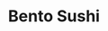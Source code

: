 ---
layout: place
title: "Bento Sushi"
permalink: /maryland/oxon-hill/bento-sushi.html
stateAbbr: MD
stateName: Maryland
cityName: Oxon Hill
seo:
  name: "Bento Sushi"
  type: Restaurant
  links: null
description: "Bento Sushi serves delicious sushi in Oxon Hill, Maryland. Try fresh Japanese dishes for a great dining experience. Available for takeout, delivery, lunch, and dinner."
place_id: ChIJWz04k3iwt4kRhwF05RQ32lA
photos:
  - name: >-
      places/ChIJWz04k3iwt4kRhwF05RQ32lA/photos/AeeoHcIguH7PEmg6jI208_rgZGecrFw7oxZ_aFp8SsJ9Eir34fu2JhEoaElmX8nQtjdE9WNeUrpOUjaRKCMcyvHWTXNl7LdXJEtxL3iA3xV3Gbj3saaARAmWEyulZ7Kknq6o2I0BAv5oeW4_kPJ6cjL3aT_r8PilfQneUSEvsVIqZmG621KE4m5Ncj4QNegUrqDGTKQ_z3RCMdfnphht8GWvxa4TTKedtx_BeAx5yc_vo-xCI8EDREBYiGDCxNmqSvBlbBTWalLLl0bg8QHSkAM9NvLv08V9UVEd_Git0q37QSmAFikmdwWFk4l_pkxD0DBFSKBOJ6iRwL6y8a6HsSczK6aBgKHqHh5fWsOObfTr1WLleCTM-AE8VEiKNGsDIcc3FFFOiqpMdJMPaWEPQHYXLjDXZzheNmbzbsGwBa9DSjHz2TM
    widthPx: 4608
    heightPx: 3456
    authorAttributions:
      - displayName: Joseph
        uri: https://maps.google.com/maps/contrib/115481102779579419248
        photoUri: >-
          https://lh3.googleusercontent.com/a-/ALV-UjXEi8J4wW7i8NCMbkmyRVbGIghT6nK-FRj_hjs0UVMHh0sYBI9DQw=s100-p-k-no-mo
    flagContentUri: >-
      https://www.google.com/local/imagery/report/?cb_client=maps_api_places.places_api&image_key=!1e10!2sCIHM0ogKEICAgIDk16nO2wE&hl=en-US
    googleMapsUri: >-
      https://www.google.com/maps/place//data=!3m4!1e2!3m2!1sCIHM0ogKEICAgIDk16nO2wE!2e10!4m2!3m1!1s0x89b7b07893383d5b:0x50da3714e5740187
  - name: >-
      places/ChIJWz04k3iwt4kRhwF05RQ32lA/photos/AeeoHcKdrAE7Kvo_qoVN-uKyWQkT9kmw3zunlX3Hrg0MLqUft3FKfgnOJLP3K0EnhDgnafBFxLXAI7sLmQpg4QaCy4R1oRCKY71YuUIOUprtfo69SbwsDsc0NCwbtknrl1o0KzAMaDzL1oXwbW0xRcBesgcyeycV3RMrYeD4D88zUpoBQcn3P6dZDY_hTkf1mhg4jgYnu2TykqaCZ8rw8ZNSL8PBfkG68tWQ9a-6bdXBSeJVPz3wD36imPqJPPm1Zm-TdCcSYbDUCZEu2uJ85UjoKU5p34I4ofFRt7QdeJgdTrnDYGUqxM59sbQ6S0ES-ne3O_YLSKgsiPnf_586uUKzAyY_khph9bWH3J94adqtSBWIc4TP3FpLgncR_ShkcPJicAncYSZFKpYQKRHC6rDqMWTIPbI8zBNL0rcjLuIt8EvknstJ
    widthPx: 4032
    heightPx: 3024
    authorAttributions:
      - displayName: Vivian Leslie
        uri: https://maps.google.com/maps/contrib/101692982376718991951
        photoUri: >-
          https://lh3.googleusercontent.com/a-/ALV-UjX7lfruIZ8MqME7ppaEKtbtKogAWJ6Ell5qjinv7DK6PzLaiK0EXA=s100-p-k-no-mo
    flagContentUri: >-
      https://www.google.com/local/imagery/report/?cb_client=maps_api_places.places_api&image_key=!1e10!2sCIHM0ogKEICAgIC48uHFwQE&hl=en-US
    googleMapsUri: >-
      https://www.google.com/maps/place//data=!3m4!1e2!3m2!1sCIHM0ogKEICAgIC48uHFwQE!2e10!4m2!3m1!1s0x89b7b07893383d5b:0x50da3714e5740187
  - name: >-
      places/ChIJWz04k3iwt4kRhwF05RQ32lA/photos/AeeoHcIKtr9DYG-dYPINs7S2_HkCnlM59NRK-wuO3QzOexJr_NYeimBx3AG7K1NNEmUH8-_Zegx6Pf724I2D6C7r3xpIjzroNv4O2blqvp2IEBvD0UWIi3vWLne7uG7WZjLgRTB0LxjpBmJpGOXyP3QDSq0b5qghQzlulpTBNIdYvXc0J2IfADkc7X7R2ws1_UALew_hzRx0znedVCcZpQi3NfPgONQ8HKi7QVBq8KVGAc8ct7_YdmBaUSgtXlA4UfJZfYsR6OobvyrPbl7K3fbdfumR9xi76W5P6ZAZv-81-dxUhROV09oTp2hMx5apy4RRXkRTVtaDYDCVXm2reTJu6aEAgJVLdLtDhqcMfQY0Fhx5M6SVFL3IfvxAPVzdkzHuT47l8t1otWhTsEYAZU93hKgeQp0ePYBTxf62Rz1Zfx4
    widthPx: 3024
    heightPx: 4032
    authorAttributions:
      - displayName: Sushant Singh Basnet
        uri: https://maps.google.com/maps/contrib/111101247044806313216
        photoUri: >-
          https://lh3.googleusercontent.com/a-/ALV-UjVWTjH-46eghKapN7Soq1gRR4x-Dah3JtBu32H3lL3a7CAqw3owsg=s100-p-k-no-mo
    flagContentUri: >-
      https://www.google.com/local/imagery/report/?cb_client=maps_api_places.places_api&image_key=!1e10!2sCIHM0ogKEICAgICJ1vPwew&hl=en-US
    googleMapsUri: >-
      https://www.google.com/maps/place//data=!3m4!1e2!3m2!1sCIHM0ogKEICAgICJ1vPwew!2e10!4m2!3m1!1s0x89b7b07893383d5b:0x50da3714e5740187
  - name: >-
      places/ChIJWz04k3iwt4kRhwF05RQ32lA/photos/AeeoHcIkfoCMDqjf8XI-PWoGc75DMi7f02FKxrp4k9VgjdY2KoZZAzu91db6orKlBRD76C7xlZP_XfA2zyTlE-CoyZibYHM-IXyGkyW7Jfad8XiBJr2ybxXmeSvyjltGpYh0t950XluQihtiryRm-_pxntCGYfW3p0BWnJ_T1wTvSwg5TCrQL4JsZ4wV1swWi7BxzIzAKCCSOv8NKy-KY4Wf0hxP_iOqYUA3jI-8fq_oTkoGbYuWrjkyBDxRHlXdvWeNxh2xIha3341Bb2qsA5GnYBF5kk7H-HkJt-QFBZrJWuhZ3bXzutp37EEtFjHkCtdYJhmO5Md73zhyTa6Cl4LP33UyrNbaQNptJmk-t_05x_AXpKQaFzDX38Lw-QThTB2EDQYyd4OpngrJJw2tc7Pnhm_2auCC_DIiaA8vhRTklcVWHTjR
    widthPx: 2592
    heightPx: 1456
    authorAttributions:
      - displayName: Google User
        uri: https://maps.google.com/maps/contrib/116613923717449341201
        photoUri: >-
          https://lh3.googleusercontent.com/a-/ALV-UjXAIY3SHOZ5Q5ilmeHSHtDbQ8tzTKGM7QpjKcDLKmwFooFRnGd6=s100-p-k-no-mo
    flagContentUri: >-
      https://www.google.com/local/imagery/report/?cb_client=maps_api_places.places_api&image_key=!1e10!2sCIHM0ogKEICAgICZ4M-u9gE&hl=en-US
    googleMapsUri: >-
      https://www.google.com/maps/place//data=!3m4!1e2!3m2!1sCIHM0ogKEICAgICZ4M-u9gE!2e10!4m2!3m1!1s0x89b7b07893383d5b:0x50da3714e5740187
  - name: >-
      places/ChIJWz04k3iwt4kRhwF05RQ32lA/photos/AeeoHcJz4WALRFXD7oMhF6D8uw2LpKqr6GJ6qaHOBMwQWBuemfROy2iQzEo0yIuwY_eMgJAJ7Oy6uw3iRYcuzqTQOFLpAMJSTbNbC-Q-vt09TZ7F1P4p4zyzbGuy36dSX8FWQva3QiF4zZSRWBnkYQWr_wjWqGbT9ijsAyjxTtt3BxpiaSP0m1kyeRnUgaqpqrRzstbvs7He_TQuSC2CFe3mC7SkZgGAYROXSqpl9mSQm_ca8YdQdTxZrtgVwTOr7Gm8PSI6gVvVw7zcBJMCN4j46z7IfHL254qfo8zMtey_aStOSug0tOqAEuqbwU9RdaeWq-n_KItfTXpA2sFUbOKbesxoX9d48PuVY732lQ-KfPVACTmdaXLkMVgWnOHaWDbWy9NF1MhDWLOq5_-OtIfOWEnHrNrtJS-Ar3rTyMvFPIWkTA
    widthPx: 1324
    heightPx: 1336
    authorAttributions:
      - displayName: Chito Peppler RUNINOut
        uri: https://maps.google.com/maps/contrib/116695611925850762922
        photoUri: >-
          https://lh3.googleusercontent.com/a-/ALV-UjVSd_npoGfr5PYMKOlEta30TrvJ6tBF7zlnpGbaCkugaqkmK56a=s100-p-k-no-mo
    flagContentUri: >-
      https://www.google.com/local/imagery/report/?cb_client=maps_api_places.places_api&image_key=!1e10!2sCIHM0ogKEICAgIDWjPbyOw&hl=en-US
    googleMapsUri: >-
      https://www.google.com/maps/place//data=!3m4!1e2!3m2!1sCIHM0ogKEICAgIDWjPbyOw!2e10!4m2!3m1!1s0x89b7b07893383d5b:0x50da3714e5740187
  - name: >-
      places/ChIJWz04k3iwt4kRhwF05RQ32lA/photos/AeeoHcLYF8KfKKZnWDoIOvqk7UIOHwZkiNcroIe3ZK25NXAHEfL-t7SxxA4cc2ULVWCpPyMWYWoxtk0SzMTHbdBzN316js07nenxDFNIpGPcCOp40f83sx8RWcGpOcDX2FBTlOMvxq_xDkSjFuiwPaDY6q_mupf2Gi07vnyOJgy3QiTr2QNOzGi_xctslkLMuo2MTsjRcNYP5xNlIiQlGxiQCs6q384VEbsgyv9m3D3WvnZTrl7mEFd3c_uq4t-OtuOlVxXaqbMVcVWF6MGIWGsoe0DfW0OxNgIkOpA5snfFXNZn1sp2RHijVHF9vMxFOccveTCBzSu3H109tG9xuv2wAPLmlbsKKsNk4H8bAolVJOEdiKvf98ZU0uDvxbT0nZg9G5SAxR16OD3e1KiJyORf06_Hr7Cz4u78FOlHWjfVDj1uFg
    widthPx: 4032
    heightPx: 3024
    authorAttributions:
      - displayName: Sparkle Barbie
        uri: https://maps.google.com/maps/contrib/110998092261268124201
        photoUri: >-
          https://lh3.googleusercontent.com/a-/ALV-UjVrXk4-3SISAJOkLqxRciogsYmte0LjnAgNbOmQcxCK37fCtwgF=s100-p-k-no-mo
    flagContentUri: >-
      https://www.google.com/local/imagery/report/?cb_client=maps_api_places.places_api&image_key=!1e10!2sCIHM0ogKEICAgIDy2_7ZEw&hl=en-US
    googleMapsUri: >-
      https://www.google.com/maps/place//data=!3m4!1e2!3m2!1sCIHM0ogKEICAgIDy2_7ZEw!2e10!4m2!3m1!1s0x89b7b07893383d5b:0x50da3714e5740187
  - name: >-
      places/ChIJWz04k3iwt4kRhwF05RQ32lA/photos/AeeoHcJgxk4UP7muYXzTd1_EW44tSfdQ8H4-srOCgcB3-hMavZJiQGyL6MzyK4lHhqEYGtywTVRw3EUf3wbgRg-NM-N6VLqZ2gfUX5bk2ZfME1q206jgszLH8FwIKpraFeruh2pp1WiQeuxFsSAcW_DZhFZinRH_DiR7U4SSz-jajqt-AdACVpM6g9q_6QJSJPRxYgJS6SX8aZNmWQW044HWueDiHMy1OLOwA9-xI9uqAv1dSCC96_pGHgixOhimTduKhTA27BzYdS3wksEhuNncXyxGe4uz5T6SOYHZ0BTJlwK0-CuOOpU2ifbrfmUTbpicj5iS-AXJuxJowgJvfEAb4J_AiS9tr5_MgDpiL69EDbwLYfeywHtV13j9nDhg0G0U0BikZqltheeXZpHrOHubSYdOEPTK7j7LEn6bSmfPIVA
    widthPx: 3072
    heightPx: 4096
    authorAttributions:
      - displayName: Pat Chang
        uri: https://maps.google.com/maps/contrib/106542499731051189997
        photoUri: >-
          https://lh3.googleusercontent.com/a/ACg8ocJ6_QuFVqImGx9E1GLxO7P7PeL_lu5Ypcyl0uYgz878HpOqsA=s100-p-k-no-mo
    flagContentUri: >-
      https://www.google.com/local/imagery/report/?cb_client=maps_api_places.places_api&image_key=!1e10!2sCIHM0ogKEICAgID3ocb7BQ&hl=en-US
    googleMapsUri: >-
      https://www.google.com/maps/place//data=!3m4!1e2!3m2!1sCIHM0ogKEICAgID3ocb7BQ!2e10!4m2!3m1!1s0x89b7b07893383d5b:0x50da3714e5740187
  - name: >-
      places/ChIJWz04k3iwt4kRhwF05RQ32lA/photos/AeeoHcLE1XoVeJIfUnwmOmVX6XyhH36J6DFPNmPG96jQ8FtOzaOc4HFC6WGTUkxSoIShV-ctEU44edSxhrcpkRjoL-BJsqQkCceaoZPVaFf0mKmVkTKk9HEiFp8s1RRogcOsZeYeMd5pNBIT3V_u1FDJgNIX_VsFSrj7Ut_69XRBQc_lZVzNXqPshcLE1l1Ny5s-AsayrsuGRdY6Dd85d-Q0i4_7c4QEfJuZVm5OSJcJmQifN7LMCea8YKZkA2SS96wSDWR8pgPnhHdRHQG11CoYxibQoEvSzd8EBcpOuOYvulfCg2iBnmfSTzQlJ8sP2peBztX9mR785FLC4Lp-rnOhKZdy3QrdWTqerZhK60ofHkyQxGMRugUSq_KUwEyvdAnBa5XD7fhs90OauCoh1B4fTlXl8dV89SJl-ftthagRWgsMj-mb
    widthPx: 4160
    heightPx: 3120
    authorAttributions:
      - displayName: Charles-Stephen Laubhouet
        uri: https://maps.google.com/maps/contrib/103469885850841345787
        photoUri: >-
          https://lh3.googleusercontent.com/a-/ALV-UjVuDlco6QnA7uMbUeQwk-AKD5gz8F5NphPNVlWRBw9zU4_oFLmfjA=s100-p-k-no-mo
    flagContentUri: >-
      https://www.google.com/local/imagery/report/?cb_client=maps_api_places.places_api&image_key=!1e10!2sCIHM0ogKEICAgICc7qXqiQE&hl=en-US
    googleMapsUri: >-
      https://www.google.com/maps/place//data=!3m4!1e2!3m2!1sCIHM0ogKEICAgICc7qXqiQE!2e10!4m2!3m1!1s0x89b7b07893383d5b:0x50da3714e5740187
  - name: >-
      places/ChIJWz04k3iwt4kRhwF05RQ32lA/photos/AeeoHcJjGXAeElFrpfqmPaT1h0ecE70TLt9uQDyCb7EyvJa8n5tpJ31_eUrKsAQohp5fkp4W9NQXXPYC6TAjtWYEaIDvBvxtK87J9d5YUvp2tELT3ebHERNyfZlfYPofrvrPF1oDQC6EWWTABDVmBDhNAMNWbN1dUuuVGCR4gLbYZrZ4Gz1ZP1lpR01juWluntb7IV99pBWlWH0UVb8LlfCNRt3AznS7SyVmBkWBVBMH7dyaZeAZARjiGuK98TP9vknDJ_A3pimABHHM0AuneThg4YSXF9az1W-9PaMBWBdMx3Mdx6z-K1HNTfXrh-iT6MxSSIa-A9ZaR6vc1queAkJEdZMET3EIfDZsVLPjDzyrHef9dBY0c2LWjhI2YRM3kQl6gy-rAq1jkczEqQDbFlQSnuKDS9Y1LMRPMrqnsRVzDru38Q
    widthPx: 4032
    heightPx: 1960
    authorAttributions:
      - displayName: Leandre McNeil, Jr. (Lee)
        uri: https://maps.google.com/maps/contrib/101172273033735756983
        photoUri: >-
          https://lh3.googleusercontent.com/a/ACg8ocJylqU14Yciq38GcbnE1jd16u17PtlZfdVYyq0YKttFZ-Zkdjg=s100-p-k-no-mo
    flagContentUri: >-
      https://www.google.com/local/imagery/report/?cb_client=maps_api_places.places_api&image_key=!1e10!2sCIHM0ogKEICAgICqnvDBHw&hl=en-US
    googleMapsUri: >-
      https://www.google.com/maps/place//data=!3m4!1e2!3m2!1sCIHM0ogKEICAgICqnvDBHw!2e10!4m2!3m1!1s0x89b7b07893383d5b:0x50da3714e5740187
  - name: >-
      places/ChIJWz04k3iwt4kRhwF05RQ32lA/photos/AeeoHcJNzBGzTvZWAWmXBGDejtSjhG-slK1jKpNBBDVzltN_kLuKhifVHqsrpCvQnDk8iZotn603DOjcU51zX-CASxvVjG1v6diC77UvnjYnife8O-tfPbSl-VtisSE2abEgtmpFBJxtJdSgwkwiX5jUZIuThQ7Ckk4B9Bn-JZQ6BORzxIYCsb5au7JYneXyu-ldkco422v0S7VAgMIm5DwzAA1VPZCzKGNj-sxtnMN-IpQ2ObVYhSe1O63kRi2eAJYmW6HktRi_vXuPUS9GPxl-eXBbp-PFI_G5VEg0QPa36-yVXKJc5ASBg_Z2iGczOqtK2yvTBrb5nvITNV4Dl6p0v8zhvO3kmmQnHny0ZGtJ3BSZ_607U0Q7-mfMHFgbZBogkQQl0WUohlNy71Shft624yFB_mca4HLg6cPeM_yJQQtHWg
    widthPx: 2340
    heightPx: 4160
    authorAttributions:
      - displayName: Siheme Sebaa
        uri: https://maps.google.com/maps/contrib/109406039277929755611
        photoUri: >-
          https://lh3.googleusercontent.com/a-/ALV-UjXnCfGL4gQU_b7CY9zI4PQ1Ji0mSOJcm1DcAQM2fdaMzZwrVROI=s100-p-k-no-mo
    flagContentUri: >-
      https://www.google.com/local/imagery/report/?cb_client=maps_api_places.places_api&image_key=!1e10!2sCIHM0ogKEICAgICcrtXYYA&hl=en-US
    googleMapsUri: >-
      https://www.google.com/maps/place//data=!3m4!1e2!3m2!1sCIHM0ogKEICAgICcrtXYYA!2e10!4m2!3m1!1s0x89b7b07893383d5b:0x50da3714e5740187
address: 101 MGM National Ave, Oxon Hill, MD 20745, USA
street: 101 MGM National Ave
city: Oxon Hill
state: MD
zip: '20745'
country: USA
neighborhood: null
latitude: '38.795352'
longitude: '-77.008540'
accessibility_options:
  wheelchairAccessibleParking: true
  wheelchairAccessibleEntrance: true
  wheelchairAccessibleRestroom: true
  wheelchairAccessibleSeating: true
business_status: OPERATIONAL
name: Bento Sushi
google_maps_links:
  directionsUri: >-
    https://www.google.com/maps/dir//''/data=!4m7!4m6!1m1!4e2!1m2!1m1!1s0x89b7b07893383d5b:0x50da3714e5740187!3e0
  placeUri: https://maps.google.com/?cid=5826029630845616519
  writeAReviewUri: >-
    https://www.google.com/maps/place//data=!4m3!3m2!1s0x89b7b07893383d5b:0x50da3714e5740187!12e1
  reviewsUri: >-
    https://www.google.com/maps/place//data=!4m4!3m3!1s0x89b7b07893383d5b:0x50da3714e5740187!9m1!1b1
  photosUri: >-
    https://www.google.com/maps/place//data=!4m3!3m2!1s0x89b7b07893383d5b:0x50da3714e5740187!10e5
primary_type: Sushi Restaurant
opening_hours:
  regular: null
  current: null
secondary_opening_hours:
  regular:
    weekdayDescriptions: null
    type: null
  current:
    weekdayDescriptions: null
    type: null
phone: (301) 747-5145
price_level: null
price_range: $30 &mdash; 50
rating: '4.0'
rating_count: 0
website: null
reviews:
  - name: >-
      places/ChIJWz04k3iwt4kRhwF05RQ32lA/reviews/ChZDSUhNMG9nS0VJQ0FnTUNJbjQtdmNnEAE
    relativePublishTimeDescription: a week ago
    rating: 4
    text:
      text: >-
        1. Food Quality (4.5): This is an excellent sushi place for the price. I
        recommend the unagi Roll. While it's not going to be a mind blowing
        experience, it's a hidden gem here. It's definitely the best casual food
        at MGM.


        2. Service (4): You need to order at a kiosk, which is slow and
        inconvenient, but it's feasible during lunch hours. Ideally, there would
        be a mobile card reader, so it's possible to order at the sit -down
        area. Otherwise, the service is good


        3. Food Safety (4): Allergens are not clearly listed anywhere.
        Otherwise, this place is good


        4. Value for Money (5): The value for the meal, considering the
        location, is fantastic! The eel roll was $12-15, with tip.


        5. Convenience (5): This is a fast casual restaurant. It's fast and
        flexible, you can take the dish to your room or to the tables nearby.


        6. Ambiance (3): It's a sit down bar surrounded by other shops, so not
        much of an ambiance.


        Unique Value: This is a fast casual place with great food for the money.
        Definitely recommended.
      languageCode: en
    originalText:
      text: >-
        1. Food Quality (4.5): This is an excellent sushi place for the price. I
        recommend the unagi Roll. While it's not going to be a mind blowing
        experience, it's a hidden gem here. It's definitely the best casual food
        at MGM.


        2. Service (4): You need to order at a kiosk, which is slow and
        inconvenient, but it's feasible during lunch hours. Ideally, there would
        be a mobile card reader, so it's possible to order at the sit -down
        area. Otherwise, the service is good


        3. Food Safety (4): Allergens are not clearly listed anywhere.
        Otherwise, this place is good


        4. Value for Money (5): The value for the meal, considering the
        location, is fantastic! The eel roll was $12-15, with tip.


        5. Convenience (5): This is a fast casual restaurant. It's fast and
        flexible, you can take the dish to your room or to the tables nearby.


        6. Ambiance (3): It's a sit down bar surrounded by other shops, so not
        much of an ambiance.


        Unique Value: This is a fast casual place with great food for the money.
        Definitely recommended.
      languageCode: en
    authorAttribution:
      displayName: Juro
      uri: https://www.google.com/maps/contrib/100943035649248246498/reviews
      photoUri: >-
        https://lh3.googleusercontent.com/a/ACg8ocLIHIi2F72PEgtVafwc7uMqw1QFPt7aVEsqX2na3rU9FXBArQ=s128-c0x00000000-cc-rp-mo
    publishTime: '2025-04-05T19:41:33.858355Z'
    flagContentUri: >-
      https://www.google.com/local/review/rap/report?postId=ChZDSUhNMG9nS0VJQ0FnTUNJbjQtdmNnEAE&d=17924085&t=1
    googleMapsUri: >-
      https://www.google.com/maps/reviews/data=!4m6!14m5!1m4!2m3!1sChZDSUhNMG9nS0VJQ0FnTUNJbjQtdmNnEAE!2m1!1s0x89b7b07893383d5b:0x50da3714e5740187
  - name: >-
      places/ChIJWz04k3iwt4kRhwF05RQ32lA/reviews/ChZDSUhNMG9nS0VJQ0FnSUMzLUtuZlNBEAE
    relativePublishTimeDescription: 5 months ago
    rating: 5
    text:
      text: >-
        I've been to a number of sushi spots in the DMV and this one NEVER
        disappoints!! Being located at the MGM, I understand the upcharge,
        considering the quality of the sushi, I don't mind paying!! Like pizza
        dough, the base matters. In this case, the rice (and protein) is ALWAYS
        fresh and doesn't taste gummy! Also, the rice-to-protein ration is
        perfect. I don't feel like I'm eating a rice ball with a little piece of
        fish in the middle. It's worth the trip. Please don't ever
        change!!!!!!!!!
      languageCode: en
    originalText:
      text: >-
        I've been to a number of sushi spots in the DMV and this one NEVER
        disappoints!! Being located at the MGM, I understand the upcharge,
        considering the quality of the sushi, I don't mind paying!! Like pizza
        dough, the base matters. In this case, the rice (and protein) is ALWAYS
        fresh and doesn't taste gummy! Also, the rice-to-protein ration is
        perfect. I don't feel like I'm eating a rice ball with a little piece of
        fish in the middle. It's worth the trip. Please don't ever
        change!!!!!!!!!
      languageCode: en
    authorAttribution:
      displayName: Dine W
      uri: https://www.google.com/maps/contrib/108879604981941231683/reviews
      photoUri: >-
        https://lh3.googleusercontent.com/a-/ALV-UjWZFxm54gZ8rhJTLfw5KBdekbbWL6NSQU875YMoa5AvVvIdlwMJHw=s128-c0x00000000-cc-rp-mo-ba4
    publishTime: '2024-11-02T18:34:39.821235Z'
    flagContentUri: >-
      https://www.google.com/local/review/rap/report?postId=ChZDSUhNMG9nS0VJQ0FnSUMzLUtuZlNBEAE&d=17924085&t=1
    googleMapsUri: >-
      https://www.google.com/maps/reviews/data=!4m6!14m5!1m4!2m3!1sChZDSUhNMG9nS0VJQ0FnSUMzLUtuZlNBEAE!2m1!1s0x89b7b07893383d5b:0x50da3714e5740187
  - name: >-
      places/ChIJWz04k3iwt4kRhwF05RQ32lA/reviews/ChZDSUhNMG9nS0VJQ0FnSURaaS16dFBBEAE
    relativePublishTimeDescription: a year ago
    rating: 3
    text:
      text: >-
        I've only been here once, so try to keep that in mind as you read this
        review. I ordered the salmon skin roll and the volcano roll. As far as
        flavor, they were both ok. Not bad, but not great either. The ginger was
        in large pieces that I felt should've been much smaller. The wasabi was
        very spicy, just the way I prefer.


        I feel like the thing I disliked the most was the level of service. They
        weren't disrespectful at all, but it was painfully obvious that they
        couldn't care less about customer satisfaction. I waited 10 minutes
        after finishing my meal before one of the sushi chefs asked if I was
        done; I was in plain view of both of the other staff members. I even
        tried to make my intentions obvious by piling things on my plate (empty
        soda can, used napkins, chopsticks, etc.). When I got up to walk to the
        opposite side of the bar to pay, the woman was literally leaning on the
        register and taking her sweet time taking orders and payments from other
        customers.


        That said, I'm not recommending that people avoid this sushi bar. If I'm
        ever in the building and I feel like sushi, MAYBE I'll stop again. If
        I'm at the Harbor, I'll go somewhere else. I definitely won't make a
        special trip to go back to Bento Sushi again.
      languageCode: en
    originalText:
      text: >-
        I've only been here once, so try to keep that in mind as you read this
        review. I ordered the salmon skin roll and the volcano roll. As far as
        flavor, they were both ok. Not bad, but not great either. The ginger was
        in large pieces that I felt should've been much smaller. The wasabi was
        very spicy, just the way I prefer.


        I feel like the thing I disliked the most was the level of service. They
        weren't disrespectful at all, but it was painfully obvious that they
        couldn't care less about customer satisfaction. I waited 10 minutes
        after finishing my meal before one of the sushi chefs asked if I was
        done; I was in plain view of both of the other staff members. I even
        tried to make my intentions obvious by piling things on my plate (empty
        soda can, used napkins, chopsticks, etc.). When I got up to walk to the
        opposite side of the bar to pay, the woman was literally leaning on the
        register and taking her sweet time taking orders and payments from other
        customers.


        That said, I'm not recommending that people avoid this sushi bar. If I'm
        ever in the building and I feel like sushi, MAYBE I'll stop again. If
        I'm at the Harbor, I'll go somewhere else. I definitely won't make a
        special trip to go back to Bento Sushi again.
      languageCode: en
    authorAttribution:
      displayName: Mr. A. Young
      uri: https://www.google.com/maps/contrib/106210360880846174946/reviews
      photoUri: >-
        https://lh3.googleusercontent.com/a-/ALV-UjUOU4nY2i5NuG-rcWICGrwtb4eHoq2oOcZRPG3RZ-kPaQQl5XU=s128-c0x00000000-cc-rp-mo-ba3
    publishTime: '2023-10-07T20:44:05.920004Z'
    flagContentUri: >-
      https://www.google.com/local/review/rap/report?postId=ChZDSUhNMG9nS0VJQ0FnSURaaS16dFBBEAE&d=17924085&t=1
    googleMapsUri: >-
      https://www.google.com/maps/reviews/data=!4m6!14m5!1m4!2m3!1sChZDSUhNMG9nS0VJQ0FnSURaaS16dFBBEAE!2m1!1s0x89b7b07893383d5b:0x50da3714e5740187
  - name: >-
      places/ChIJWz04k3iwt4kRhwF05RQ32lA/reviews/ChZDSUhNMG9nS0VJQ0FnSUNzbnBHMWJ3EAE
    relativePublishTimeDescription: 5 years ago
    rating: 5
    text:
      text: >-
        Came by this spot after a nice massage.. bought seaweed salad and shrimp
        tempura burrito. Both tasted amazing and came out quickly after order.
        My wife had the spicy avocado roll and spicy tuna roll.
      languageCode: en
    originalText:
      text: >-
        Came by this spot after a nice massage.. bought seaweed salad and shrimp
        tempura burrito. Both tasted amazing and came out quickly after order.
        My wife had the spicy avocado roll and spicy tuna roll.
      languageCode: en
    authorAttribution:
      displayName: Onyinyechi A
      uri: https://www.google.com/maps/contrib/108255450259682189095/reviews
      photoUri: >-
        https://lh3.googleusercontent.com/a-/ALV-UjUdZNAqZktrlFWuTew6zC-aPff2UJgrfciUwD9kSPdFHLMP-G0v-w=s128-c0x00000000-cc-rp-mo-ba6
    publishTime: '2020-02-02T19:35:06.590040Z'
    flagContentUri: >-
      https://www.google.com/local/review/rap/report?postId=ChZDSUhNMG9nS0VJQ0FnSUNzbnBHMWJ3EAE&d=17924085&t=1
    googleMapsUri: >-
      https://www.google.com/maps/reviews/data=!4m6!14m5!1m4!2m3!1sChZDSUhNMG9nS0VJQ0FnSUNzbnBHMWJ3EAE!2m1!1s0x89b7b07893383d5b:0x50da3714e5740187
  - name: >-
      places/ChIJWz04k3iwt4kRhwF05RQ32lA/reviews/ChZDSUhNMG9nS0VJQ0FnSUR5OE91dVpnEAE
    relativePublishTimeDescription: 4 years ago
    rating: 5
    text:
      text: >-
        I have to say that this was quite a surprise. We came here right before
        they closed and they were still able to get our order in. It took a
        minute because there were other people ordering online (Note to self- if
        you don't want to wait, put your order in inline for pick-up). They did
        give us our miso soup and seaweed salad first so we munched on those.
        The soup was hot and had plenty of tofu. The seaweed salad was very
        refreshing. I had the Unagi bowl which was surprisingly a big portion
        considering their rolls weren't as big. It was good my husband ordered
        two rolls, spicy tuna and california roll. The spicy tuna was good but
        the california roll was just amazing! They had real crab meat in the
        roll and not just the imitation crab so it was definitely a nice
        surprise. The prices weren't cheap but it is on the Harbor (inside MGM)
        so I would say it was pretty fair. Highly recommend and will definitely
        be back!
      languageCode: en
    originalText:
      text: >-
        I have to say that this was quite a surprise. We came here right before
        they closed and they were still able to get our order in. It took a
        minute because there were other people ordering online (Note to self- if
        you don't want to wait, put your order in inline for pick-up). They did
        give us our miso soup and seaweed salad first so we munched on those.
        The soup was hot and had plenty of tofu. The seaweed salad was very
        refreshing. I had the Unagi bowl which was surprisingly a big portion
        considering their rolls weren't as big. It was good my husband ordered
        two rolls, spicy tuna and california roll. The spicy tuna was good but
        the california roll was just amazing! They had real crab meat in the
        roll and not just the imitation crab so it was definitely a nice
        surprise. The prices weren't cheap but it is on the Harbor (inside MGM)
        so I would say it was pretty fair. Highly recommend and will definitely
        be back!
      languageCode: en
    authorAttribution:
      displayName: Andrea M. Watling
      uri: https://www.google.com/maps/contrib/112718247167219986900/reviews
      photoUri: >-
        https://lh3.googleusercontent.com/a-/ALV-UjVFrhblJT7dR8fxHCDo-804kNNGACCx0WXrshyMfd111Pzi6JbHUg=s128-c0x00000000-cc-rp-mo-ba6
    publishTime: '2021-02-21T20:22:42.166196Z'
    flagContentUri: >-
      https://www.google.com/local/review/rap/report?postId=ChZDSUhNMG9nS0VJQ0FnSUR5OE91dVpnEAE&d=17924085&t=1
    googleMapsUri: >-
      https://www.google.com/maps/reviews/data=!4m6!14m5!1m4!2m3!1sChZDSUhNMG9nS0VJQ0FnSUR5OE91dVpnEAE!2m1!1s0x89b7b07893383d5b:0x50da3714e5740187
parking_options: {}
payment_options:
  acceptsCreditCards: true
  acceptsCashOnly: false
allow_dogs: null
curbside_pickup: null
delivery: true
dine_in: true
good_for_children: null
good_for_groups: null
good_for_sports: false
live_music: false
menu_for_children: false
outdoor_seating: true
reservable: null
restroom: true
serves_beer: true
serves_breakfast: null
serves_brunch: null
serves_cocktails: null
serves_coffee: false
serves_dinner: true
serves_dessert: true
serves_lunch: true
serves_vegetarian_food: null
serves_wine: null
takeout: true
summary: null

---